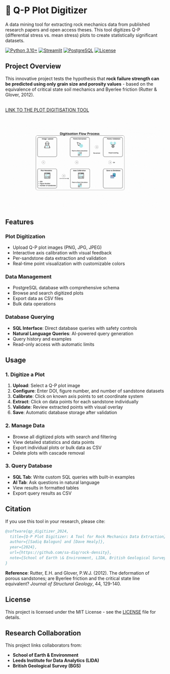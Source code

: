# 🔬 Q-P Plot Digitizer

A data mining tool for extracting rock mechanics data from published research papers and open access theses. This tool digitizes Q-P (differential stress vs. mean stress) plots to create statistically significant datasets. 

[![Python 3.10+](https://img.shields.io/badge/python-3.10+-blue.svg)](https://www.python.org/downloads/)
[![Streamlit](https://img.shields.io/badge/streamlit-1.28+-red.svg)](https://streamlit.io/)
[![PostgreSQL](https://img.shields.io/badge/PostgreSQL-v17-blue)](https://www.postgresql.org/)
[![License](https://img.shields.io/badge/License-Apache_2.0-blue.svg)](https://opensource.org/licenses/Apache-2.0)


## Project Overview

This innovative project tests the hypothesis that **rock failure strength can be predicted using only grain size and porosity values** - based on the equivalence of critical state soil mechanics and Byerlee friction (Rutter & Glover, 2012).
<br>
<br>

[LINK TO THE PLOT DIGITISATION TOOL](https://qp-digitiser.streamlit.app/)
<br>
<br>
![Digitisation Process Flow](assets/digitisation_flow_process.gif)

## Features

### Plot Digitization
- Upload Q-P plot images (PNG, JPG, JPEG)
- Interactive axis calibration with visual feedback
- Per-sandstone data extraction and validation
- Real-time point visualization with customizable colors

### Data Management
- PostgreSQL database with comprehensive schema
- Browse and search digitized plots
- Export data as CSV files
- Bulk data operations

### Database Querying
- **SQL Interface**: Direct database queries with safety controls
- **Natural Language Queries**: AI-powered query generation
- Query history and examples
- Read-only access with automatic limits


##  Usage

### 1. Digitize a Plot
1. **Upload**: Select a Q-P plot image
2. **Configure**: Enter DOI, figure number, and number of sandstone datasets
3. **Calibrate**: Click on known axis points to set coordinate system
4. **Extract**: Click on data points for each sandstone individually
5. **Validate**: Review extracted points with visual overlay
6. **Save**: Automatic database storage after validation

### 2. Manage Data
- Browse all digitized plots with search and filtering
- View detailed statistics and data points
- Export individual plots or bulk data as CSV
- Delete plots with cascade removal

### 3. Query Database
- **SQL Tab**: Write custom SQL queries with built-in examples
- **AI Tab**: Ask questions in natural language
- View results in formatted tables
- Export query results as CSV

## Citation

If you use this tool in your research, please cite:

```bibtex
@software{qp_digitizer_2024,
  title={Q-P Plot Digitizer: A Tool for Rock Mechanics Data Extraction},
  author={[Sadiq Balogun] and [Dave Healy]},
  year={2024},
  url={https://github.com/sa-diq/rock-density},
  note={School of Earth \& Environment, LIDA, British Geological Survey}
}
```

**Reference**: Rutter, E.H. and Glover, P.W.J. (2012). The deformation of porous sandstones; are Byerlee friction and the critical state line equivalent? *Journal of Structural Geology*, 44, 129-140.

## License

This project is licensed under the MIT License - see the [LICENSE](LICENSE) file for details.

## Research Collaboration

This project links collaborators from:
- **School of Earth & Environment** 
- **Leeds Institute for Data Analytics (LIDA)**
- **British Geological Survey (BGS)**
